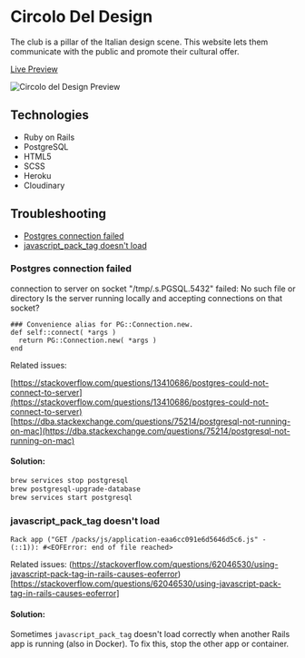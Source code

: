 # Circolo Del Design

The club is a pillar of the Italian design scene. This website lets them communicate with the public and promote their cultural offer.

[Live Preview](https://www.circolodeldesign.it/)

![Circolo del Design Preview](https://www.fsansalvadore.com/assets/CircoloDelDesign-Website-Preview.gif)

## Technologies
- Ruby on Rails
- PostgreSQL
- HTML5
- SCSS
- Heroku
- Cloudinary

## Troubleshooting

- [Postgres connection failed](#postgres-connection-failed)
- [javascript_pack_tag doesn't load](#javascript_pack_tag-doesnt-load)

### Postgres connection failed
connection to server on socket "/tmp/.s.PGSQL.5432" failed: No such file or directory Is the server running locally and accepting connections on that socket?

```
### Convenience alias for PG::Connection.new.
def self::connect( *args )
  return PG::Connection.new( *args )
end
```

Related issues:

[https://stackoverflow.com/questions/13410686/postgres-could-not-connect-to-server](https://stackoverflow.com/questions/13410686/postgres-could-not-connect-to-server)
[https://dba.stackexchange.com/questions/75214/postgresql-not-running-on-mac](https://dba.stackexchange.com/questions/75214/postgresql-not-running-on-mac)

#### Solution:

```bash
brew services stop postgresql
brew postgresql-upgrade-database
brew services start postgresql
```

### javascript_pack_tag doesn't load

`Rack app ("GET /packs/js/application-eaa6cc091e6d5646d5c6.js" - (::1)): #<EOFError: end of file reached>`

Related issues:
(https://stackoverflow.com/questions/62046530/using-javascript-pack-tag-in-rails-causes-eoferror)[https://stackoverflow.com/questions/62046530/using-javascript-pack-tag-in-rails-causes-eoferror]

#### Solution:
Sometimes `javascript_pack_tag` doesn't load correctly when another Rails app is running (also in Docker).
To fix this, stop the other app or container.
